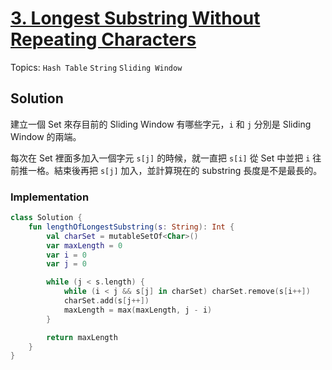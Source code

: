 # [3. Longest Substring Without Repeating Characters](https://leetcode.com/problems/longest-substring-without-repeating-characters/)

Topics: `Hash Table` `String` `Sliding Window`

## Solution

建立一個 Set 來存目前的 Sliding Window 有哪些字元，`i` 和 `j` 分別是 Sliding Window 的兩端。

每次在 Set 裡面多加入一個字元 `s[j]` 的時候，就一直把 `s[i]` 從 Set 中並把 `i` 往前推一格。結束後再把 `s[j]` 加入，並計算現在的 substring 長度是不是最長的。

### Implementation

```kotlin
class Solution {
    fun lengthOfLongestSubstring(s: String): Int {
        val charSet = mutableSetOf<Char>()
        var maxLength = 0
        var i = 0
        var j = 0

        while (j < s.length) {
            while (i < j && s[j] in charSet) charSet.remove(s[i++])
            charSet.add(s[j++])
            maxLength = max(maxLength, j - i)
        }

        return maxLength
    }
}
```
